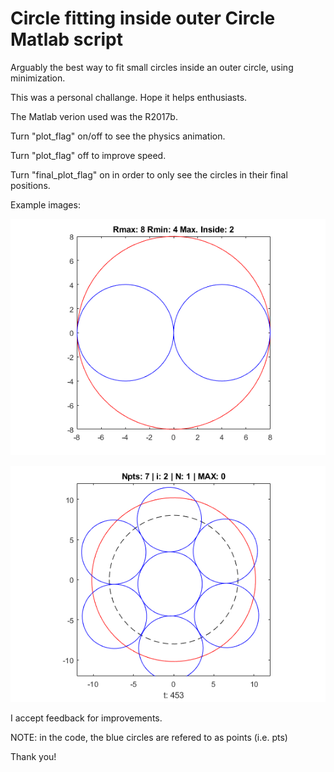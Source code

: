 # Circle fitting inside outer Circle Matlab script
Arguably the best way to fit small circles inside an outer circle, using minimization.

This was a personal challange. Hope it helps enthusiasts.

The Matlab verion used was the R2017b.

Turn "plot_flag" on/off to see the physics animation.

Turn "plot_flag" off to improve speed.

Turn "final_plot_flag" on in order to only see the circles in their final positions.

Example images:

![alt text](https://github.com/Pedroandlino/circle-fitting-inside-outer-circle-matlab-algorithm/blob/master/img1.png)

![alt text](https://github.com/Pedroandlino/circle-fitting-inside-outer-circle-matlab-algorithm/blob/master/img2.png)

I accept feedback for improvements.

NOTE: in the code, the blue circles are refered to as points (i.e. pts)


Thank you!




